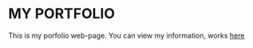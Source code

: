 # MY PORTFOLIO

This is my porfolio web-page. You can view my information, works [here](https://tunanguyen.pages.dev/)